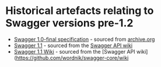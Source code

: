 # Historical artefacts relating to Swagger versions pre-1.2

* [Swagger 1.0-final specification](versions/1.0.md) - sourced from [archive.org](https://web.archive.org/web/20120616153818/http://swagger.wordnik.com:80/spec)
* [Swagger 1.1](versions/1.1.md) - sourced from the [Swagger API wiki](https://github.com/wordnik/swagger-core/wiki/Resource-Listing/e22da2fb334170c7676cdde6e89b966e7604de13)
* [Swagger 1.1 Wiki](https://github.com/Mermade/swagger1/wiki) - sourced from the [Swagger API wiki](https://github.com/wordnik/swagger-core/wiki
